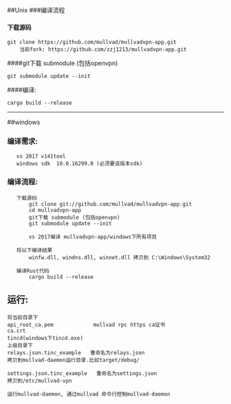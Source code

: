 ##Unix
###编译流程
#### 下载源码
```
git clone https://github.com/mullvad/mullvadvpn-app.git
    当前fork: https://github.com/zzj1213/mullvadvpn-app.git
```
####git下载 submodule (包括openvpn)
```
git submodule update --init
```
####编译:
```
cargo build --release
```
---
##windows
### 编译需求:
```
   vs 2017 v141tool
   windows sdk  10.0.16299.0 (必须要该版本sdk)
```
### 编译流程:
```
   下载源码
       git clone git://github.com/mullvad/mullvadvpn-app.git
       cd mullvadvpn-app
       git下载 submodule (包括openvpn)
       git submodule update --init
       
       vs 2017编译 mullvadvpn-app/windows下所有项目
   
   将以下编译结果
       winfw.dll, windns.dll, winnet.dll 拷贝到 C:\Windows\System32
   
   编译Rust代码
       cargo build --release
```

## 运行:
```
将当前目录下
api_root_ca.pem             mullvad rpc https ca证书
ca.crt
tincd(windows下tincd.exe)
上级目录下
relays.json.tinc_example   重命名为relays.json
拷贝到mullvad-daemon运行目录.比如target/debug/

settings.json.tinc_example   重命名为settings.json
拷贝到/etc/mullvad-vpn

运行mullvad-daemon, 通过mullvad 命令行控制mullvad-daemon
```